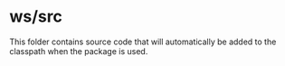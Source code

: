 # ws/src

This folder contains source code that will automatically be added to the classpath when
the package is used.
